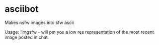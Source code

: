 # asciibot
Makes nsfw images into sfw ascii

Usage:
!imgsfw - will pm you a low res representation of the most recent image posted in chat. 
